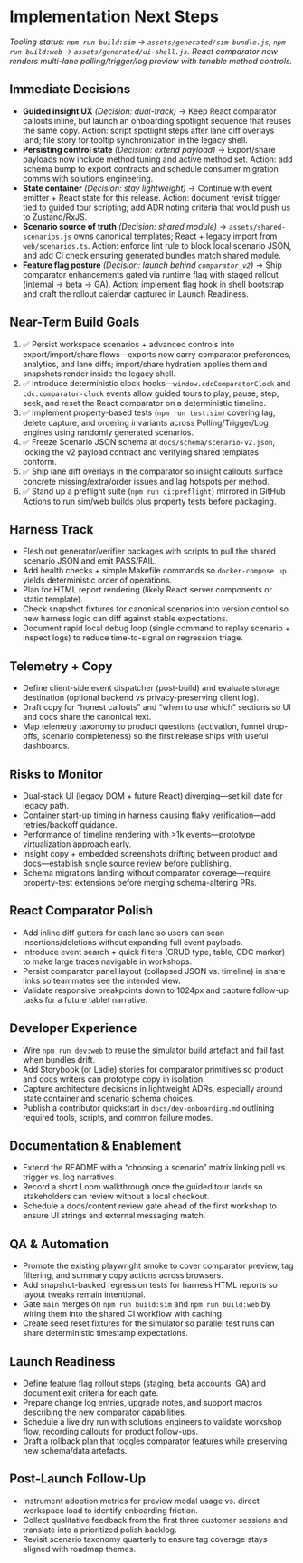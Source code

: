 # Implementation Next Steps

_Tooling status: `npm run build:sim` → `assets/generated/sim-bundle.js`, `npm run build:web` → `assets/generated/ui-shell.js`. React comparator now renders multi-lane polling/trigger/log preview with tunable method controls._

## Immediate Decisions
- **Guided insight UX** _(Decision: dual-track)_ → Keep React comparator callouts inline, but launch an onboarding spotlight sequence that reuses the same copy. Action: script spotlight steps after lane diff overlays land; file story for tooltip synchronization in the legacy shell.
- **Persisting control state** _(Decision: extend payload)_ → Export/share payloads now include method tuning and active method set. Action: add schema bump to export contracts and schedule consumer migration comms with solutions engineering.
- **State container** _(Decision: stay lightweight)_ → Continue with event emitter + React state for this release. Action: document revisit trigger tied to guided tour scripting; add ADR noting criteria that would push us to Zustand/RxJS.
- **Scenario source of truth** _(Decision: shared module)_ → `assets/shared-scenarios.js` owns canonical templates; React + legacy import from `web/scenarios.ts`. Action: enforce lint rule to block local scenario JSON, and add CI check ensuring generated bundles match shared module.
- **Feature flag posture** _(Decision: launch behind `comparator_v2`)_ → Ship comparator enhancements gated via runtime flag with staged rollout (internal → beta → GA). Action: implement flag hook in shell bootstrap and draft the rollout calendar captured in Launch Readiness.

## Near-Term Build Goals
1. ✅ Persist workspace scenarios + advanced controls into export/import/share flows—exports now carry comparator preferences, analytics, and lane diffs; import/share hydration applies them and snapshots render inside the legacy shell.
2. ✅ Introduce deterministic clock hooks—`window.cdcComparatorClock` and `cdc:comparator-clock` events allow guided tours to play, pause, step, seek, and reset the React comparator on a deterministic timeline.
3. ✅ Implement property-based tests (`npm run test:sim`) covering lag, delete capture, and ordering invariants across Polling/Trigger/Log engines using randomly generated scenarios.
4. ✅ Freeze Scenario JSON schema at `docs/schema/scenario-v2.json`, locking the v2 payload contract and verifying shared templates conform.
5. ✅ Ship lane diff overlays in the comparator so insight callouts surface concrete missing/extra/order issues and lag hotspots per method.
6. ✅ Stand up a preflight suite (`npm run ci:preflight`) mirrored in GitHub Actions to run sim/web builds plus property tests before packaging.

## Harness Track
- Flesh out generator/verifier packages with scripts to pull the shared scenario JSON and emit PASS/FAIL.
- Add health checks + simple Makefile commands so `docker-compose up` yields deterministic order of operations.
- Plan for HTML report rendering (likely React server components or static template).
- Check snapshot fixtures for canonical scenarios into version control so new harness logic can diff against stable expectations.
- Document rapid local debug loop (single command to replay scenario + inspect logs) to reduce time-to-signal on regression triage.

## Telemetry + Copy
- Define client-side event dispatcher (post-build) and evaluate storage destination (optional backend vs privacy-preserving client log).
- Draft copy for “honest callouts” and “when to use which” sections so UI and docs share the canonical text.
- Map telemetry taxonomy to product questions (activation, funnel drop-offs, scenario completeness) so the first release ships with useful dashboards.

## Risks to Monitor
- Dual-stack UI (legacy DOM + future React) diverging—set kill date for legacy path.
- Container start-up timing in harness causing flaky verification—add retries/backoff guidance.
- Performance of timeline rendering with >1k events—prototype virtualization approach early.
- Insight copy + embedded screenshots drifting between product and docs—establish single source review before publishing.
- Schema migrations landing without comparator coverage—require property-test extensions before merging schema-altering PRs.

## React Comparator Polish
- Add inline diff gutters for each lane so users can scan insertions/deletions without expanding full event payloads.
- Introduce event search + quick filters (CRUD type, table, CDC marker) to make large traces navigable in workshops.
- Persist comparator panel layout (collapsed JSON vs. timeline) in share links so teammates see the intended view.
- Validate responsive breakpoints down to 1024px and capture follow-up tasks for a future tablet narrative.

## Developer Experience
- Wire `npm run dev:web` to reuse the simulator build artefact and fail fast when bundles drift.
- Add Storybook (or Ladle) stories for comparator primitives so product and docs writers can prototype copy in isolation.
- Capture architecture decisions in lightweight ADRs, especially around state container and scenario schema choices.
- Publish a contributor quickstart in `docs/dev-onboarding.md` outlining required tools, scripts, and common failure modes.

## Documentation & Enablement
- Extend the README with a “choosing a scenario” matrix linking poll vs. trigger vs. log narratives.
- Record a short Loom walkthrough once the guided tour lands so stakeholders can review without a local checkout.
- Schedule a docs/content review gate ahead of the first workshop to ensure UI strings and external messaging match.

## QA & Automation
- Promote the existing playwright smoke to cover comparator preview, tag filtering, and summary copy actions across browsers.
- Add snapshot-backed regression tests for harness HTML reports so layout tweaks remain intentional.
- Gate `main` merges on `npm run build:sim` and `npm run build:web` by wiring them into the shared CI workflow with caching.
- Create seed reset fixtures for the simulator so parallel test runs can share deterministic timestamp expectations.

## Launch Readiness
- Define feature flag rollout steps (staging, beta accounts, GA) and document exit criteria for each gate.
- Prepare change log entries, upgrade notes, and support macros describing the new comparator capabilities.
- Schedule a live dry run with solutions engineers to validate workshop flow, recording callouts for product follow-ups.
- Draft a rollback plan that toggles comparator features while preserving new schema/data artefacts.

## Post-Launch Follow-Up
- Instrument adoption metrics for preview modal usage vs. direct workspace load to identify onboarding friction.
- Collect qualitative feedback from the first three customer sessions and translate into a prioritized polish backlog.
- Revisit scenario taxonomy quarterly to ensure tag coverage stays aligned with roadmap themes.
